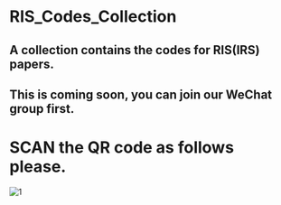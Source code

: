 # RIS_Codes_Collection

## A collection contains the codes for RIS(IRS) papers.

## This is coming soon, you can join our WeChat group first. 

# SCAN the QR code as follows please. 
![1](https://github.com/ken0225/RIS_Codes_Collection/blob/main/20210105.jpg)

